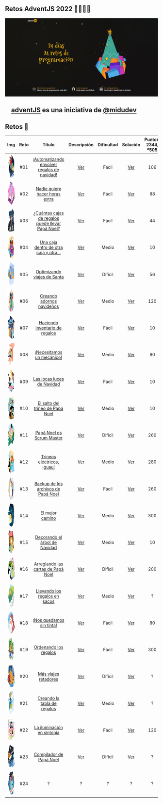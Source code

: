## Retos AdventJS 2022 🌟✨🎅🎄

![adventJs](./Assets/Portada.jpg)

## <img src="https://adventjs.dev/android-icon-192x192.png" width="15" height="15" /> [adventJS](https://adventjs.dev/es) es una iniciativa de [@midudev](https://midu.dev/)

## Retos 🎯

|                              Img                               | Reto |                                             Título                                             |        Descripción         | Dificultad |         Solución          | Puntos: 2344, º505 |
| :------------------------------------------------------------: | :--: | :--------------------------------------------------------------------------------------------: | :------------------------: | :--------: | :-----------------------: | :----------------: |
| <img src="./Assets/Retos_SVG/1.svg" width="80" height="80" />  | #01  |    [¡Automatizando envolver regalos de navidad!](https://adventjs.dev/es/challenges/2022/1)    | [Ver](./Reto_01/README.md) |   Fácil    | [Ver](./Reto_01/index.js) |        106         |
| <img src="./Assets/Retos_SVG/2.svg" width="80" height="80" />  | #02  |          [Nadie quiere hacer horas extra](https://adventjs.dev/es/challenges/2022/2)           | [Ver](./Reto_02/README.md) |   Fácil    | [Ver](./Reto_02/index.js) |         88         |
| <img src="./Assets/Retos_SVG/3.svg" width="80" height="80" />  | #03  | [¿Cuántas cajas de regalos puede llevar Papá Noel?](https://adventjs.dev/es/challenges/2022/3) | [Ver](./Reto_03/README.md) |   Fácil    | [Ver](./Reto_03/index.js) |         44         |
| <img src="./Assets/Retos_SVG/4.svg" width="80" height="80" />  | #04  |      [Una caja dentro de otra caja y otra...](https://adventjs.dev/es/challenges/2022/4)       | [Ver](./Reto_04/README.md) |   Medio    | [Ver](./Reto_04/index.js) |         10         |
| <img src="./Assets/Retos_SVG/5.svg" width="80" height="80" />  | #05  |            [Optimizando viajes de Santa](https://adventjs.dev/es/challenges/2022/5)            | [Ver](./Reto_05/README.md) |  Difícil   | [Ver](./Reto_05/index.js) |         56         |
| <img src="./Assets/Retos_SVG/6.svg" width="80" height="80" />  | #06  |             [Creando adornos navideños](https://adventjs.dev/es/challenges/2022/6)             | [Ver](./Reto_06/README.md) |   Medio    | [Ver](./Reto_06/index.js) |        120         |
| <img src="./Assets/Retos_SVG/7.svg" width="80" height="80" />  | #07  |          [Haciendo inventario de regalos](https://adventjs.dev/es/challenges/2022/7)           | [Ver](./Reto_07/README.md) |   Fácil    | [Ver](./Reto_07/index.js) |         10         |
| <img src="./Assets/Retos_SVG/8.svg" width="80" height="80" />  | #08  |             [¡Necesitamos un mecánico!](https://adventjs.dev/es/challenges/2022/8)             | [Ver](./Reto_08/README.md) |   Medio    | [Ver](./Reto_08/index.js) |         80         |
| <img src="./Assets/Retos_SVG/9.svg" width="80" height="80" />  | #09  |            [Las locas luces de Navidad](https://adventjs.dev/es/challenges/2022/9)             | [Ver](./Reto_09/README.md) |   Fácil    | [Ver](./Reto_09/index.js) |         10         |
| <img src="./Assets/Retos_SVG/10.svg" width="80" height="80" /> | #10  |         [El salto del trineo de Papá Noel](https://adventjs.dev/es/challenges/2022/10)         | [Ver](./Reto_10/README.md) |   Medio    | [Ver](./Reto_10/index.js) |         10         |
| <img src="./Assets/Retos_SVG/11.svg" width="80" height="80" /> | #11  |            [Papá Noel es Scrum Master](https://adventjs.dev/es/challenges/2022/11)             | [Ver](./Reto_11/README.md) |  Difícil   | [Ver](./Reto_11/index.js) |        260         |
| <img src="./Assets/Retos_SVG/12.svg" width="80" height="80" /> | #12  |            [Trineos eléctricos, ¡guau!](https://adventjs.dev/es/challenges/2022/12)            | [Ver](./Reto_12/README.md) |   Medio    | [Ver](./Reto_12/index.js) |        280         |
| <img src="./Assets/Retos_SVG/13.svg" width="80" height="80" /> | #13  |       [Backup de los archivos de Papá Noel](https://adventjs.dev/es/challenges/2022/13)        | [Ver](./Reto_13/README.md) |   Fácil    | [Ver](./Reto_13/index.js) |        260         |
| <img src="./Assets/Retos_SVG/14.svg" width="80" height="80" /> | #14  |                 [El mejor camino](https://adventjs.dev/es/challenges/2022/14)                  | [Ver](./Reto_14/README.md) |   Medio    | [Ver](./Reto_14/index.js) |        300         |
| <img src="./Assets/Retos_SVG/15.svg" width="80" height="80" /> | #15  |          [Decorando el árbol de Navidad](https://adventjs.dev/es/challenges/2022/15)           | [Ver](./Reto_15/README.md) |   Medio    | [Ver](./Reto_15/index.js) |         10         |
| <img src="./Assets/Retos_SVG/16.svg" width="80" height="80" /> | #16  |        [Arreglando las cartas de Papá Noel](https://adventjs.dev/es/challenges/2022/16)        | [Ver](./Reto_16/README.md) |  Difícil   | [Ver](./Reto_16/index.js) |        200         |
| <img src="./Assets/Retos_SVG/17.svg" width="80" height="80" /> | #17  |          [Llevando los regalos en sacos](https://adventjs.dev/es/challenges/2022/17)           | [Ver](./Reto_17/README.md) |   Medio    | [Ver](./Reto_17/index.js) |         ?          |
| <img src="./Assets/Retos_SVG/18.svg" width="80" height="80" /> | #18  |             [¡Nos quedamos sin tinta!](https://adventjs.dev/es/challenges/2022/18)             | [Ver](./Reto_18/README.md) |   Fácil    | [Ver](./Reto_18/index.js) |         80         |
| <img src="./Assets/Retos_SVG/19.svg" width="80" height="80" /> | #19  |              [Ordenando los regalos](https://adventjs.dev/es/challenges/2022/19)               | [Ver](./Reto_19/README.md) |   Fácil    | [Ver](./Reto_19/index.js) |        300         |
| <img src="./Assets/Retos_SVG/20.svg" width="80" height="80" /> | #20  |               [Más viajes retadores](https://adventjs.dev/es/challenges/2022/20)               | [Ver](./Reto_20/README.md) |  Difícil   | [Ver](./Reto_20/index.js) |         ?          |
| <img src="./Assets/Retos_SVG/21.svg" width="80" height="80" /> | #21  |           [Creando la tabla de regalos](https://adventjs.dev/es/challenges/2022/21)            | [Ver](./Reto_21/README.md) |   Medio    | [Ver](./Reto_21/index.js) |         ?          |
| <img src="./Assets/Retos_SVG/22.svg" width="80" height="80" /> | #22  |            [La iluminación en sintonía](https://adventjs.dev/es/challenges/2022/22)            | [Ver](./Reto_22/README.md) |   Fácil    | [Ver](./Reto_22/index.js) |        120         |
| <img src="./Assets/Retos_SVG/23.svg" width="80" height="80" /> | #23  |             [Compilador de Papá Noel](https://adventjs.dev/es/challenges/2022/23)              | [Ver](./Reto_23/README.md) |  Difícil   | [Ver](./Reto_23/index.js) |         ?          |
| <img src="./Assets/Retos_SVG/24.svg" width="80" height="80" /> | #24  |                                               ?                                                |             ?              |     ?      |             ?             |         ?          |

